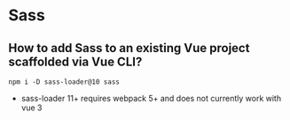 # Sass

## How to add Sass to an existing Vue project scaffolded via Vue CLI?

```
npm i -D sass-loader@10 sass
```

- sass-loader 11+ requires webpack 5+ and does not currently work with vue 3
